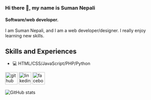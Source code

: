 ### Hi there 👋, my name is Suman Nepali
#### Software/web developer.

I am Suman Nepali, and I am a web developer/designer. I really enjoy learning new skills.

## Skills and Experiences

* 💻 HTML/CSS/JavaScript/PHP/Python



[<img src='https://cdn.jsdelivr.net/npm/simple-icons@3.0.1/icons/github.svg' alt='github' height='40'>](https://github.com/t6nesu00)  [<img src='https://cdn.jsdelivr.net/npm/simple-icons@3.0.1/icons/linkedin.svg' alt='linkedin' height='40'>](https://www.linkedin.com/in/suman-nepali-9193309a//)  [<img src='https://cdn.jsdelivr.net/npm/simple-icons@3.0.1/icons/facebook.svg' alt='facebook' height='40'>](https://www.facebook.com/dallusuman)  

![GitHub stats](https://github-readme-stats.vercel.app/api?username=t6nesu00&show_icons=true)  


